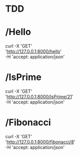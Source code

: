 # TDD

# /Hello
curl -X 'GET' \
  'http://127.0.0.1:8000/hello' \
  -H 'accept: application/json'
  
  # /IsPrime
  curl -X 'GET' \
  'http://127.0.0.1:8000/IsPrime/21' \
  -H 'accept: application/json'
  
  # /Fibonacci
  curl -X 'GET' \
  'http://127.0.0.1:8000/fibonacci/8' \
  -H 'accept: application/json'
